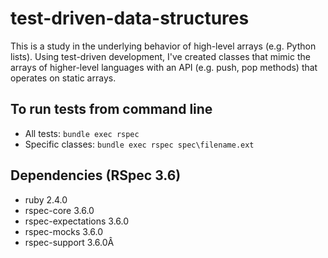 # test-driven-data-structures
This is a study in the underlying behavior of high-level arrays (e.g. Python lists).  Using test-driven development, I've created classes that mimic the arrays of higher-level languages with an API (e.g. push, pop methods) that operates on static arrays.

## To run tests from command line
- All tests: `bundle exec rspec`
- Specific classes: `bundle exec rspec spec\filename.ext`

## Dependencies (RSpec 3.6)
- ruby 2.4.0
- rspec-core 3.6.0
- rspec-expectations 3.6.0
- rspec-mocks 3.6.0
- rspec-support 3.6.0Â
